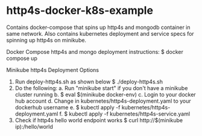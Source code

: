 # http4s-docker-k8s-example
Contains docker-compose that spins up http4s and mongodb container in same network. Also contains kubernetes deployment and service specs for spinning up http4s on minikube.

Docker Compose http4s and mongo deployment instructions:
$ docker compose up

Minikube http4s Deployment Options
1. Run deploy-http4s.sh as shown below 
$ ./deploy-http4s.sh <dockerhub username>
2. Do the following:
	a. Run "minikube start" if you don't have a minikube cluster running
	b. $ eval $(minikube docker-env)
	c. Login to your docker hub account
	d. Change <username> in kubernetes/http4s-deployment.yaml to your dockerhub username
	e. $ kubectl apply -f kubernetes/http4s-deployment.yaml
	f. $ kubectl apply -f kubernetes/http4s-service.yaml
3. Check if http4s hello world endpoint works
$ curl http://$(minikube ip):<Minikube Exposed Port>/hello/world 
